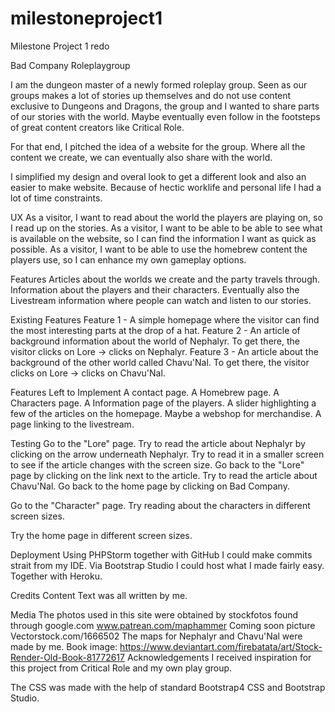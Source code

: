 # milestoneproject1
Milestone Project 1 redo

Bad Company Roleplaygroup

I am the dungeon master of a newly formed roleplay group. Seen as our groups makes a lot of stories up themselves and do not use content exclusive to Dungeons
and Dragons, the group and I wanted to share parts of our stories with the world. Maybe eventually even follow in the footsteps of great content creators like
Critical Role.

For that end, I pitched the idea of a website for the group. Where all the content we create, we can eventually also share with the world.

I simplified my design and overal look to get a different look and also an easier to make website. 
Because of hectic worklife and personal life I had a lot of time constraints.

UX
As a visitor, I want to read about the world the players are playing on, so I read up on the stories.
As a visitor, I want to be able to be able to see what is available on the website, so I can find the information I want as quick as possible.
As a visitor, I want to be able to use the homebrew content the players use, so I can enhance my own gameplay options.

Features
Articles about the worlds we create and the party travels through.
Information about the players and their characters. Eventually also the Livestream information where people can watch and listen to our stories.

Existing Features
Feature 1 - A simple homepage where the visitor can find the most interesting parts at the drop of a hat.
Feature 2 - An article of background information about the world of Nephalyr. To get there, the visitor clicks on Lore -> clicks on Nephalyr.
Feature 3 - An article about the background of the other world called Chavu'Nal. To get there, the visitor clicks on Lore -> clicks on Chavu'Nal.

Features Left to Implement
A contact page.
A Homebrew page.
A Characters page.
A Information page of the players.
A slider highlighting a few of the articles on the homepage.
Maybe a webshop for merchandise.
A page linking to the livestream.

Testing
Go to the "Lore" page.
Try to read the article about Nephalyr by clicking on the arrow underneath Nephalyr.
Try to read it in a smaller screen to see if the article changes with the screen size.
Go back to the "Lore" page by clicking on the link next to the article.
Try to read the article about Chavu'Nal.
Go back to the home page by clicking on Bad Company.

Go to the "Character" page.
Try reading about the characters in different screen sizes.

Try the home page in different screen sizes.

Deployment
Using PHPStorm together with GitHub I could make commits strait from my IDE.
Via Bootstrap Studio I could host what I made fairly easy.
Together with Heroku.

Credits
Content
Text was all written by me.

Media
The photos used in this site were obtained by stockfotos found through google.com
www.patrean.com/maphammer
Coming soon picture Vectorstock.com/1666502
The maps for Nephalyr and Chavu'Nal were made by me.
Book image: https://www.deviantart.com/firebatata/art/Stock-Render-Old-Book-81772617
Acknowledgements
I received inspiration for this project from Critical Role and my own play group.

The CSS was made with the help of standard Bootstrap4 CSS and Bootstrap Studio.

